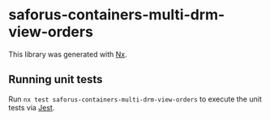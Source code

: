 # saforus-containers-multi-drm-view-orders

This library was generated with [Nx](https://nx.dev).

## Running unit tests

Run `nx test saforus-containers-multi-drm-view-orders` to execute the unit tests via [Jest](https://jestjs.io).
